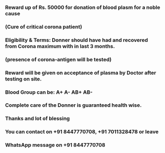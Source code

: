 ### Reward up of  Rs. 50000 for donation of blood plasm for a noble cause 
### (Cure of critical corona patient)

### Eligibility & Terms: Donner should have had and recovered from Corona maximum with in last 3 months.
### (presence of corona-antigen will be tested)

### Reward will be given on acceptance of plasma by Doctor after testing on site.
### Blood Group can be: A+ A- AB+ AB-

### Complete care of the Donner is guaranteed health wise.

### Thanks and lot of blessing 

### You can contact on +91 8447770708, +91 7011328478 or leave 
### WhatsApp message on +91 8447770708
